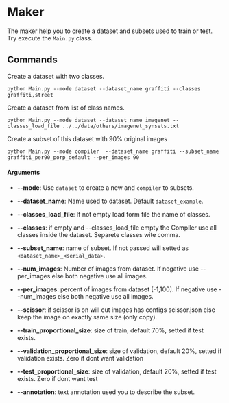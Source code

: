 # Maker

The maker help you to create a dataset and subsets used to train or test. Try execute the `Main.py` class.

## Commands 

Create a dataset with two classes.
    
    python Main.py --mode dataset --dataset_name graffiti --classes graffiti,street
    
    
Create a dataset from list of class names.
    
    python Main.py --mode dataset --dataset_name imagenet --classes_load_file ../../data/others/imagenet_synsets.txt
    
    
    
Create a subset of this dataset with 90% original images

    python Main.py --mode compiler  --dataset_name graffiti --subset_name graffiti_per90_porp_default --per_images 90

#### Arguments

* **--mode**: Use `dataset` to create a new and `compiler` to subsets.

* **--dataset_name**: Name used to dataset. Default `dataset_example`.

* **--classes_load_file**: If not empty load form file the name of classes.

* **--classes**: if empty and --classes_load_file empty the Compiler use all classes inside the dataset. Separete classes wite comma.


* **--subset_name**: name of subset. If not passed will setted as `<dataset_name>_<serial_data>`.

* **--num_images**: Number of images from dataset. If negative use --per_images else both negative use all images.

* **--per_images**: percent of images from dataset [-1,100]. If negative use --num_images else both negative use all images.

* **--scissor**: if scissor is on will cut images has configs scissor.json else keep the image on exactly same size (only copy).

* **--train_proportional_size**: size of train, default 70%, setted if test exists.

* **--validation_proportional_size**: size of validation, default 20%, setted if validation exists. Zero if dont want validation

* **--test_proportional_size**: size of validation, default 20%, setted if test exists. Zero if dont want test 

* **--annotation**: text annotation used you to describe the subset.

